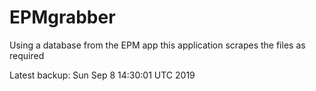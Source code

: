 # EPMgrabber
Using a database from the EPM app this application scrapes the files as required


Latest backup: Sun Sep 8 14:30:01 UTC 2019
